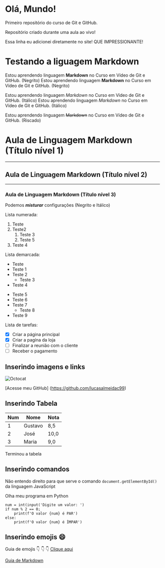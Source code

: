 # Olá, Mundo!
 Primeiro repositório do curso de Git e GitHub.

 Repositório criado durante uma aula ao vivo!

Essa linha eu adicionei diretamente no site! QUE IMPRESSIONANTE!

# Testando a liguagem Markdown 

Estou aprendendo linguagem **Markdown** no Curso em Vídeo de Git e GitHub. (Negrito)
Estou aprendendo linguagem __Markdown__ no Curso em Vídeo de Git e GitHub. (Negrito)

Estou aprendendo linguagem *Markdown* no Curso em Vídeo de Git e GitHub. (Itálico)
Estou aprendendo linguagem _Markdown_ no Curso em Vídeo de Git e GitHub. (Itálico)

Estou aprendendo linguagem ~~Markdown~~ no Curso em Vídeo de Git e GitHub. (Riscado)

# Aula de Linguagem Markdown (Título nível 1)
---
## Aula de Linguagem Markdown (Título nível 2)
***
### Aula de Linguagem Markdown (Título nível 3)

Podemos __*misturar*__ configurações (Negrito e Itálico)

Lista numerada:
1. Teste
0. Teste2
   1. Teste 3
   2. Teste 5
7. Teste 4

Lista demarcada:
* Teste
* Teste 1
* Teste 2
   * Teste 3
* Teste 4

- Teste 5
- Teste 6
- Teste 7
   - Teste 8
- Teste 9

Lista de tarefas:

- [x] Criar a página principal
- [x] Criar a pagína da loja
- [ ]  Finalizar a reunião com o cliente
- [ ] Receber o pagamento

## Inserindo imagens e links

![Octocat](https://user-images.githubusercontent.com/106209597/170774983-14dec7ad-9bdb-4f8f-8d12-7e12e6922b0a.png)

[Acesse meu GitHub] (https://github.com/lucasalmeidac99)

## Inserindo Tabela

Num | Nome | Nota
---|---|---|
1 | Gustavo | 8,5
2 | José | 10,0
3 | Maria | 9,0

Terminou a tabela

## Inserindo comandos

Não entendo direito para que serve o comando `document.getElementById()` da linguagem JavaScript

Olha meu programa em Python
```
num = int(input('Digite um valor: ')
if num % 2 == 0;
    print(f'O valor {num} é PAR')
else:
    print(f'O valor {num} é ÌMPAR')
```

## Inserindo emojis :smile: 

Guia de emojis :point_down: :point_down: :point_down:
[Clique aqui](https://github.com/ikatyang/emoji-cheat-sheet)

[Guia de Markdown](https://github.com/gustavoguanabara/git-github/blob/master/manuais-PDF/guia-markdown.pdf)
